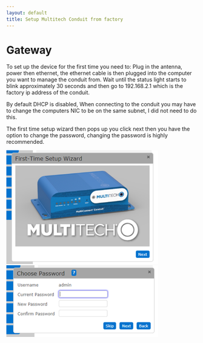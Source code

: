 ```yaml
---
layout: default
title: Setup Multitech Conduit from factory
---
```


#  Gateway




To set up the device for the first time you need to:
Plug in the antenna, power then ethernet, the ethernet cable is then plugged into the computer you want to manage the conduit from.
Wait until the status light starts to blink approximately 30 seconds and then go to 192.168.2.1 which is the factory ip address of the conduit.

By default DHCP is disabled, When connecting to the conduit you may have to change the computers NIC to be on the same subnet, I did not need to do this.


The first time setup wizard then pops up you click next then you have the option to change the password, changing the password is highly recommended.

<img src="./multitechImages/conduitFromFactory/firstUseWizard.png" width="400">
<img src="./multitechImages/conduitFromFactory/setPassword.png" width="400">

